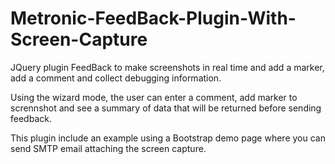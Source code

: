 # Metronic-FeedBack-Plugin-With-Screen-Capture

JQuery plugin FeedBack to make screenshots in real time and add a marker, add a comment and collect debugging information.

Using the wizard mode, the user can enter a comment, add marker to scrennshot and see a summary of data that will be returned before sending feedback.

This plugin include an example using a Bootstrap demo page where you can send SMTP email attaching the screen capture.